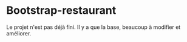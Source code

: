 # Bootstrap-restaurant

Le projet n'est pas déjà fini.
Il y a que la base, beaucoup à modifier et améliorer.
